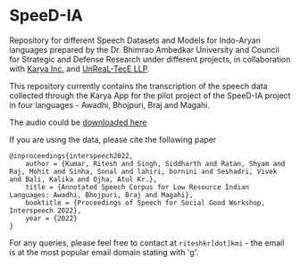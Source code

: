 # SpeeD-IA
Repository for different Speech Datasets and Models for Indo-Aryan languages prepared by the Dr. Bhimrao Ambedkar University and Council for Strategic and Defense Research under different projects, in collaboration with [Karya Inc.](https://www.karya.in/) and [UnReaL-TecE LLP](http://unreal-tece.co.in/).

This repository currently contains the transcription of the speech data collected through the Karya App for the pilot project of the SpeeD-IA project in four languages - Awadhi, Bhojpuri, Braj and Magahi.

The audio could be [downloaded here](https://drive.google.com/drive/folders/1UFeibKZ4j86SLdyFuFH36CyosHLJeHhY?usp=sharing)

If you are using the data, please cite the following paper

    @inproceedings{interspeech2022,
        author = {Kumar, Ritesh and Singh, Siddharth and Ratan, Shyam and Raj, Mohit and Sinha, Sonal and lahiri, bornini and Seshadri, Vivek and Bali, Kalika and Ojha, Atul Kr.},        
        title = {Annotated Speech Corpus for Low Resource Indian Languages: Awadhi, Bhojpuri, Braj and Magahi},
        booktitle = {Proceedings of Speech for Social Good Workshop, Interspeech 2022},        
        year = {2022}
    }

For any queries, please feel free to contact at `riteshkr[dot]kmi` - the email is at the most popular email domain stating with 'g'.
